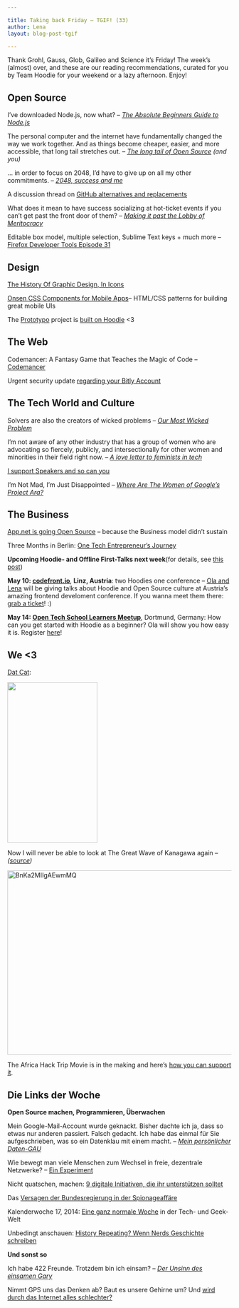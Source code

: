 ```yaml
---

title: Taking back Friday – TGIF! (33)
author: Lena
layout: blog-post-tgif

---
```


Thank Grohl, Gauss, Glob, Galileo and Science it’s Friday! The week’s (almost) over, and these are our reading recommendations, curated for you by Team Hoodie for your weekend or a lazy afternoon. Enjoy!


## Open Source

>
I’ve downloaded Node.js, now what? –
<cite><a href="http://blog.codeship.io/2014/05/07/nodejs-beginners-guide.html">The Absolute Beginners Guide to Node.js</a></cite>

>
The personal computer and the internet have fundamentally changed the way we work together. And as things become cheaper, easier, and more accessible, that long tail stretches out. –
<cite><a href="https://blog.engineyard.com/2014/long-tail-open-source">The long tail of Open Source</a> (and you)</cite>

>
… in order to focus on 2048, I’d have to give up on all my other commitments. –
<cite><a href="http://gabrielecirulli.com/articles/2048-success-and-me">2048, success and me</a></cite>

A discussion thread on <a href="http://geekfeminism.org/2014/05/04/github-alternatives-and-replacements/">GitHub alternatives and replacements</a>

>
What does it mean to have success socializing at hot-ticket events if you can’t get past the front door of them? –
<cite><a href="http://modelviewculture.com/pieces/making-it-past-the-lobby-of-the-meritocracy">Making it past the Lobby of Meritocracy</a></cite>

Editable box model, multiple selection, Sublime Text keys + much more – <a href="https://hacks.mozilla.org/2014/05/editable-box-model-multiple-selection-sublime-text-keys-much-more-firefox-developer-tools-episode-31/?utm_content=bufferf2973&utm_medium=social&utm_source=twitter.com&utm_campaign=buffer">Firefox Developer Tools Episode 31</a>


## Design

<a href="http://www.fastcodesign.com/3029907/infographic-of-the-day/the-history-of-graphic-design-in-icons">The History Of Graphic Design, In Icons</a>

<a href="http://components.onsenui.io/">Onsen CSS Components for Mobile Apps</a>– HTML/CSS patterns for building great mobile UIs

The <a href="http://www.prototypo.io/">Prototypo</a> project is <a href="http://blog.hood.ie/2014/05/a-hoodie-for-you-7-prototypo/">built on Hoodie</a> <3


## The Web

Codemancer: A Fantasy Game that Teaches the Magic of Code – <a href="https://www.kickstarter.com/projects/bobbylox/codemancer-a-fantasy-game-that-teaches-the-magic-o">Codemancer</a>

Urgent security update <a href="http://blog.bitly.com/post/85169217199/urgent-security-update-regarding-your-bitly-account">regarding your Bitly Account</a>


## The Tech World and Culture

>
Solvers are also the creators of wicked problems –
<cite><a href="http://www.ashedryden.com/monitorama-tbd">Our Most Wicked Problem</a></cite>

>
I’m not aware of any other industry that has a group of women who are advocating so fiercely, publicly, and intersectionally for other women and minorities in their field right now. –
<cite><a href="http://seesarahcode.tumblr.com/post/84150870105/a-love-letter-to-feminists-in-tech">A love letter to feminists in tech</a></cite>

<a href="http://juliepagano.com/blog/2014/04/27/i-support-speakers-and-so-can-you/">I support Speakers and so can you</a>

>
I’m Not Mad, I’m Just Disappointed –
<cite><a href="http://www.autostraddle.com/im-not-mad-im-just-disappointed-where-are-the-women-of-googles-project-ara-234018/">Where Are The Women of Google’s Project Ara?</a></cite>


## The Business

<a href="http://blog.app.net/2014/05/06/app-net-state-of-the-union/">App.net is going Open Source</a> – because the Business model didn’t sustain


Three Months in Berlin: <a href="http://www.xconomy.com/san-francisco/2014/05/08/three-months-in-berlin-one-tech-entrepreneurs-journey/">One Tech Entrepreneur’s Journey</a>

**Upcoming Hoodie- and Offline First-Talks next week**(for details, see <a href="http://blog.hood.ie/2014/04/hoodietime-events-and-conferences-with-hoodies-in-april-and-may/">this post</a>)

**May 10: <a href="http://codefront.io/">codefront.io</a>**, **Linz, Austria**: two Hoodies one conference – <a href="http://codefront.io/#speakers">Ola and Lena</a> will be giving talks about Hoodie and Open Source culture at Austria’s amazing frontend develoment conference. If you wanna meet them there: <a href="http://codefront.io/#tickets">grab a ticket</a>! :)<del></del>

**May 14: <a href="http://www.meetup.com/opentechschool-dortmund/events/174124542/">Open Tech School Learners Meetup</a>**, Dortmund, Germany: How can you get started with Hoodie as a beginner? Ola will show you how easy it is. Register <a href="http://www.meetup.com/opentechschool-dortmund/events/174124542/">here</a>!


## We <3

<a href="http://imgur.com/uFDRzSN">Dat Cat</a>:

<img class="alignnone" src="http://i.imgur.com/uFDRzSN.gif" alt="" width="202" height="360" />

>
Now I will never be able to look at The Great Wave of Kanagawa again –
<cite>(<a href="https://twitter.com/ibogost/status/464603970154291200/photo/1">source</a>)</cite>

<img class="alignnone size-full wp-image-1477" src="/dist/blog/2014/05/BnKa2MIIgAEwmMQ.jpg" alt="BnKa2MIIgAEwmMQ" width="599" height="413" />

The Africa Hack Trip Movie is in the making and here’s <a href="https://www.indiegogo.com/projects/africahacktrip-the-movie">how you can support it</a>.


## Die Links der Woche

**Open Source machen, Programmieren, Überwachen**

>
Mein Google-Mail-Account wurde geknackt. Bisher dachte ich ja, dass so etwas nur anderen passiert. Falsch gedacht. Ich habe das einmal für Sie aufgeschrieben, was so ein Datenklau mit einem macht. –
<cite><a href="http://medienwoche.ch/2014/05/05/mein-persoenlicher-daten-gau/">Mein persönlicher Daten-GAU</a></cite>

Wie bewegt man viele Menschen zum Wechsel in freie, dezentrale Netzwerke? – <a href="http://femgeeks.de/lauffeuer-ein-feldversuch-zum-bandenweisen-wechsel-in-freie-dezentrale-soziale-netzwerke/">Ein Experiment</a>

Nicht quatschen, machen: <a href="http://t3n.de/news/digitale-gesellschaft-initiativen-543747/">9 digitale Initiativen, die ihr unterstützen solltet</a>

Das <a href="http://www.faz.net/aktuell/feuilleton/aus-dem-maschinenraum/das-versagen-der-bundesregierung-in-der-spionageaffaere-12919145.html">Versagen der Bundesregierung in der Spionageaffäre</a>

Kalenderwoche 17, 2014: <a href="http://kleinerdrei.org/2014/05/eine-ganz-normale-woche/">Eine ganz normale Woche</a> in der Tech- und Geek-Welt

Unbedingt anschauen: <a href="https://www.youtube.com/watch?v=6kNN0XtB2zQ">History Repeating? Wenn Nerds Geschichte schreiben</a>


**Und sonst so**

>
Ich habe 422 Freunde. Trotzdem bin ich einsam? –
<cite><a href="http://jetzt.sueddeutsche.de/texte/anzeigen/586546/Der-Unsinn-des-einsamen-Gary">Der Unsinn des einsamen Gary</a></cite>

Nimmt GPS uns das Denken ab? Baut es unsere Gehirne um? Und <a href="http://www.zeit.de/digital/internet/2014-05/kathrin-passig-gps-navigationssystem/komplettansicht">wird durch das Internet alles schlechter?</a>

[1]: http://imgur.com/uFDRzSN
[2]: https://twitter.com/ibogost/status/464603970154291200/photo/1
